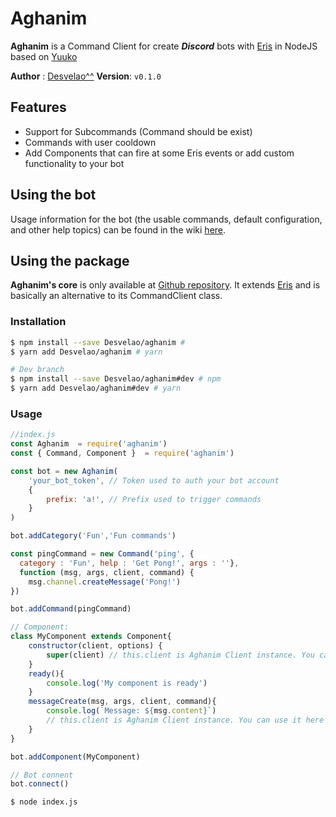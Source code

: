 # Aghanim

**Aghanim** is a Command Client for create ***Discord*** bots with [Eris](https://github.com/abalabahaha/eris) in NodeJS based on [Yuuko](https://geo1088.github.io/yuuko)

__Author__ : [Desvelao^^](https://desvelao.github.io/profile/)  __Version__: `v0.1.0`

## Features
- Support for Subcommands (Command should be exist)
- Commands with user cooldown
- Add Components that can fire at some Eris events or add custom functionality to your bot

## Using the bot

Usage information for the bot (the usable commands, default configuration, and other help topics) can be found in the wiki [here](https://github.io/Desvelao/aghanim/wiki).

## Using the package

**Aghanim's core** is only available at [Github repository](https://github.com/Desvelao/aghanim). It extends [Eris](https://github.com/abalabahaha/eris) and is basically an alternative to its CommandClient class.

### Installation

```bash
$ npm install --save Desvelao/aghanim #
$ yarn add Desvelao/aghanim # yarn

# Dev branch
$ npm install --save Desvelao/aghanim#dev # npm
$ yarn add Desvelao/aghanim#dev # yarn

```

### Usage

```js
//index.js
const Aghanim  = require('aghanim')
const { Command, Component }  = require('aghanim')

const bot = new Aghanim(
	'your_bot_token', // Token used to auth your bot account
    {
  		prefix: 'a!', // Prefix used to trigger commands
	}
)

bot.addCategory('Fun','Fun commands')

const pingCommand = new Command('ping', {
  category : 'Fun', help : 'Get Pong!', args : ''},
  function (msg, args, client, command) {
  	msg.channel.createMessage('Pong!')
})

bot.addCommand(pingCommand)

// Component:
class MyComponent extends Component{
	constructor(client, options) {
		super(client) // this.client is Aghanim Client instance. You can use in other methods
	}
	ready(){
		console.log('My component is ready')
	}
	messageCreate(msg, args, client, command){
		console.log(`Message: ${msg.content}`)
		// this.client is Aghanim Client instance. You can use it here
	}
}

bot.addComponent(MyComponent)

// Bot connent
bot.connect()
```

```bash
$ node index.js
```
